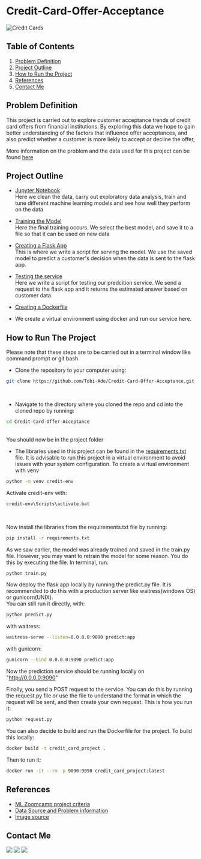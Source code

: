 # Credit-Card-Offer-Acceptance

![Credit Cards](https://www.forbes.com/advisor/wp-content/uploads/2022/07/credit_cards.jpeg-1.jpg)

## Table of Contents 
1. [Problem Definition](#problem-defintion)
2. [Project Outline](#project-outline)
3. [How to Run the Project](#how-to-run-the-project)
4. [References](#References)
5. [Contact Me](#contact-me)

## Problem Definition
This project is carried out to explore customer acceptance trends of credit card offers from financial institutions. By exploring this data we hope to gain better understanding of the factors that influence offer acceptances, and also predict whether a customer is more liekly to accept or decline the offer,

More information on the problem and the data used for this project can be found [here](https://www.kaggle.com/datasets/thedevastator/unlocking-credit-card-offer-acceptance-trends-in)

## Project Outline 
- [Jupyter Notebook](https://github.com/Tobi-Ade/Credit-Card-Offer-Acceptance/blob/main/credit_card_acceptance.ipynb)<br>
  Here we clean the data, carry out exploratory data analysis, train and tune different machine learning models and see how well they perform on the data
 
- [Training the Model](https://github.com/Tobi-Ade/Credit-Card-Offer-Acceptance/blob/main/train.py)<br>
Here the final training occurs. We select the best model, and save it to a file so that it can be used on new data 

- [Creating a Flask App](https://github.com/Tobi-Ade/Credit-Card-Offer-Acceptance/blob/main/predict.py)<br>
This is where we write a script for serving the model. We use the saved model to predict a customer's decision when the data is sent to the flask app.

- [Testing the service ](https://github.com/Tobi-Ade/Credit-Card-Offer-Acceptance/blob/main/request.py)<br>
Here we write a script for testing our predcition service. We send a request to the flask app and it returns the estimated answer based on customer data.

- [Creating a Dockerfile](https://github.com/Tobi-Ade/Credit-Card-Offer-Acceptance/blob/main/Dockerfile)<br>
- We create a virtual environment using docker and run our service here.

## How to Run The Project
Please note that these steps are to be carried out in a terminal window like command prompt or git bash<br>
  - Clone the repository to your computer using:  <br>
  ```bash
  git clone https://github.com/Tobi-Ade/Credit-Card-Offer-Acceptance.git
  ```
  <br>
  
  - Navigate to the directory where you cloned the repo and cd into the cloned repo by running: <br>
  ```bash
  cd Credit-Card-Offer-Acceptance
  ```
  <br>
  You should now be in the project folder
  
  - The libraries used in this project can be found in the [requirements.txt](https://github.com/Tobi-Ade/Credit-Card-Offer-Acceptance/blob/main/requirements.txt) file. It is advisable to run this project in a virtual environment to avoid issues with your system configuration. To create a virtual environment with venv <br>
  ```bash
  python -m venv credit-env
  ```
  
   Activate credit-env with: <br>
   ```bash
   credit-env\Scripts\activate.bat
   ```
   <br>
   
   Now install the libraries from the requirements.txt file by running:<br>
   
   ```bash
   pip install -r requirements.txt
   ```
   
   As we saw earlier, the model was already trained and saved in the train.py file. However, you may want to retrain the model for some reason. You do this by executing the file. In terminal, run:<br>
   ```bash 
   python train.py
   ```
   
  Now deploy the flask app locally by running the predict.py file. It is recommended to do this with a production server like waitress(windows OS) or gunicorn(UNIX).<br>
  You can still run it directly, with:   <br>
  ```bash
  python predict.py
  ```
  
  with waitress: <br>
 
  ```bash
  waitress-serve --listen=0.0.0.0:9090 predict:app
  ```
  
   with gunicorn: <br>
 
  ```bash
  gunicorn --bind 0.0.0.0:9090 predict:app
  ```
  
  Now the prediction service should be running locally on "http://0.0.0.0:9090"
  
  Finally, you send a POST request to the service. You can do this by running the request.py file or use the file to understand the format in which the request will be sent, and then create your own request. This is how you run it:<br>
  ```bash
  python request.py
  ```
  
  You can also decide to build and run the Dockerfile for the project. To build this locally:
  ```bash
  docker build -t credit_card_project .
  ```
  
  Then to run it:<br>
  ```bash
  docker run -it --rm -p 9090:9090 credit_card_project:latest
  ```
  

  ## References 
  - [ML Zoomcamp project criteria](https://github.com/alexeygrigorev/mlbookcamp-code/tree/master/course-zoomcamp/projects)
  - [Data Source and Problem information](https://www.kaggle.com/datasets/thedevastator/unlocking-credit-card-offer-acceptance-trends-in)
  - [Image source](https://www.forbes.com/advisor/wp-content/uploads/2022/07/credit_cards.jpeg-1.jpg)
  

 ## Contact Me 
 [<img src="https://img.shields.io/badge/tobi-ade-000000?style=flat-square&logo=github&logoColor=white" />](https://github.com/Tobi-Ade) [<img src="https://img.shields.io/badge/gabriel-adeleke-0A66C2?style=flat-square&logo=linkedin&logoColor=white" />](https://www.linkedin.com/in/gabriel-adeleke/) [<img src="https://img.shields.io/badge/Gmail-EA4335?style=flat-square&logo=Gmail&logoColor=white" />](mailto:themarveloustobi@gmail.com)

  
